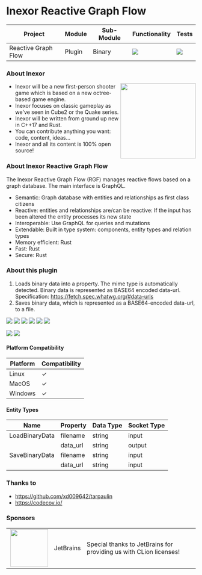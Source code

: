 # Inexor Reactive Graph Flow

| Project             | Module | Sub-Module | Functionality                                                        | Tests                                                                                                                                                      |
|---------------------|--------|------------|----------------------------------------------------------------------|------------------------------------------------------------------------------------------------------------------------------------------------------------|
| Reactive Graph Flow | Plugin | Binary     | <img src="https://img.shields.io/badge/state-completed-brightgreen"> | [<img src="https://img.shields.io/codecov/c/github/inexorgame/inexor-rgf-plugin-binary">](https://app.codecov.io/gh/inexorgame/inexor-rgf-plugin-binary)   |

### About Inexor

<a href="https://inexor.org/">
<img align="right" width="200" height="200" src="https://raw.githubusercontent.com/inexorgame/inexor-rgf-plugin-binary/main/docs/images/inexor_2.png">
</a>

* Inexor will be a new first-person shooter game which is based on a new octree-based game engine.
* Inexor focuses on classic gameplay as we've seen in Cube2 or the Quake series.
* Inexor will be written from ground up new in C++17 and Rust.
* You can contribute anything you want: code, content, ideas...
* Inexor and all its content is 100% open source!

### About Inexor Reactive Graph Flow

The Inexor Reactive Graph Flow (RGF) manages reactive flows based on a graph database. The main interface is GraphQL.

* Semantic: Graph database with entities and relationships as first class citizens
* Reactive: entities and relationships are/can be reactive: If the input has been altered the entity processes its new state
* Interoperable: Use GraphQL for queries and mutations
* Extendable: Built in type system: components, entity types and relation types
* Memory efficient: Rust
* Fast: Rust
* Secure: Rust

### About this plugin

1. Loads binary data into a property. The mime type is automatically detected. Binary data is represented as BASE64 encoded data-url. Specification: https://fetch.spec.whatwg.org/#data-urls
2. Saves binary data, which is represented as a BASE64-encoded data-url, to a file.

[<img src="https://img.shields.io/badge/Language-Rust-brightgreen">](https://www.rust-lang.org/)
[<img src="https://img.shields.io/badge/Platforms-Linux%20%26%20Windows-brightgreen">]()
[<img src="https://img.shields.io/github/workflow/status/inexorgame/inexor-rgf-plugin-binary/Rust">](https://github.com/inexorgame/inexor-rgf-plugin-binary/actions?query=workflow%3ARust)
[<img src="https://img.shields.io/github/last-commit/inexorgame/inexor-rgf-plugin-binary">]()
[<img src="https://img.shields.io/github/languages/code-size/inexorgame/inexor-rgf-plugin-binary">]()
[<img src="https://img.shields.io/codecov/c/github/inexorgame/inexor-rgf-plugin-binary">](https://app.codecov.io/gh/inexorgame/inexor-rgf-plugin-binary)

[<img src="https://img.shields.io/github/license/inexorgame/inexor-rgf-plugin-binary">](https://github.com/inexorgame/inexor-rgf-plugin-binary/blob/main/LICENSE)
[<img src="https://img.shields.io/discord/698219248954376256?logo=discord">](https://discord.com/invite/acUW8k7)

#### Platform Compatibility

| Platform | Compatibility |
|----------|---------------|
| Linux    | ✓             |
| MacOS    | ✓             |
| Windows  | ✓             |

#### Entity Types

| Name           | Property           | Data Type | Socket Type |
|----------------|--------------------|-----------|-------------|
| LoadBinaryData | filename           | string    | input       |
|                | data_url           | string    | output      |
| SaveBinaryData | filename           | string    | input       |
|                | data_url           | string    | input       |

### Thanks to

* https://github.com/xd009642/tarpaulin
* https://codecov.io/

### Sponsors

|                                                                                                                                                                                                                              |           |                                                                   |
|------------------------------------------------------------------------------------------------------------------------------------------------------------------------------------------------------------------------------|-----------|-------------------------------------------------------------------|
| <a href="https://www.jetbrains.com/?from=github.com/inexorgame"><img align="right" width="100" height="100" src="https://raw.githubusercontent.com/inexorgame/inexor-rgf-plugin-binary/main/docs/images/icon_CLion.svg"></a> | JetBrains | Special thanks to JetBrains for providing us with CLion licenses! |
